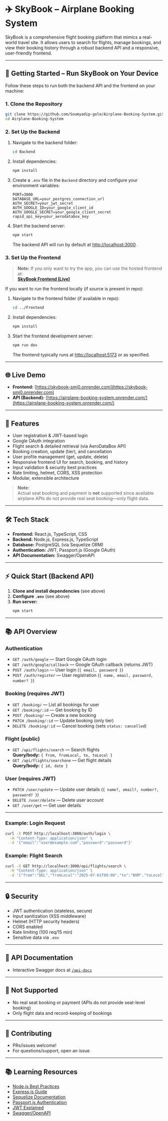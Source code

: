 # ✈️ SkyBook – Airplane Booking System

SkyBook is a comprehensive flight booking platform that mimics a real-world travel site. It allows users to search for flights, manage bookings, and view their booking history through a robust backend API and a responsive, user-friendly frontend.

---

## 🏁 Getting Started – Run SkyBook on Your Device

Follow these steps to run both the backend API and the frontend on your machine:

### 1. Clone the Repository

```bash
git clone https://github.com/Soumyadip-gole/Airplane-Booking-System.git
cd Airplane-Booking-System
```

### 2. Set Up the Backend

1. Navigate to the backend folder:
   ```bash
   cd Backend
   ```
2. Install dependencies:
   ```bash
   npm install
   ```
3. Create a `.env` file in the `Backend` directory and configure your environment variables:
   ```env
   PORT=3000
   DATABASE_URL=your_postgres_connection_url
   AUTH_SECRET=your_jwt_secret
   AUTH_GOOGLE_ID=your_google_client_id
   AUTH_GOOGLE_SECRET=your_google_client_secret
   rapid_api_key=your_aerodatabox_key
   ```
4. Start the backend server:
   ```bash
   npm start
   ```
   The backend API will run by default at [http://localhost:3000](http://localhost:3000).

### 3. Set Up the Frontend

> **Note:** If you only want to try the app, you can use the hosted frontend at:  
> **[SkyBook Frontend (Live)](https://skybook-smj0.onrender.com)**

If you want to run the frontend locally (if source is present in repo):

1. Navigate to the frontend folder (if available in repo):
   ```bash
   cd ../Frontend
   ```
2. Install dependencies:
   ```bash
   npm install
   ```
3. Start the frontend development server:
   ```bash
   npm run dev
   ```
   The frontend typically runs at [http://localhost:5173](http://localhost:5173) or as specified.

---

## 🌐 Live Demo

- **Frontend:** [https://skybook-smj0.onrender.com](https://skybook-smj0.onrender.com)
- **API (Backend):** [https://airplane-booking-system.onrender.com/](https://airplane-booking-system.onrender.com/)

---

## 🚀 Features

- User registration & JWT-based login
- Google OAuth integration
- Flight search & detailed retrieval (via AeroDataBox API)
- Booking creation, update (tier), and cancellation
- User profile management (get, update, delete)
- Responsive frontend UI for search, booking, and history
- Input validation & security best practices
- Rate limiting, helmet, CORS, XSS protection
- Modular, extensible architecture

> **Note:**  
> Actual seat booking and payment is **not** supported since available airplane APIs do not provide real seat booking—only flight data.

---

## 🛠️ Tech Stack

- **Frontend:** React.js, TypeScript, CSS
- **Backend:** Node.js, Express.js, TypeScript
- **Database:** PostgreSQL (via Sequelize ORM)
- **Authentication:** JWT, Passport.js (Google OAuth)
- **API Documentation:** Swagger/OpenAPI

---

## ⚡ Quick Start (Backend API)

1. **Clone and install dependencies** (see above)
2. **Configure `.env`** (see above)
3. **Run server:**  
   ```bash
   npm start
   ```

---

## 📚 API Overview

### Authentication

- `GET /auth/google` — Start Google OAuth login
- `GET /auth/google/callback` — Google OAuth callback (returns JWT)
- `POST /auth/login` — User login (`{ email, password }`)
- `POST /auth/register` — User registration (`{ name, email, password, number? }`)

### Booking (**requires JWT**)

- `GET /booking/` — List all bookings for user
- `GET /booking/:id` — Get booking by ID
- `POST /booking/` — Create a new booking
- `PATCH /booking/:id` — Update booking (only tier)
- `DELETE /booking/:id` — Cancel booking (sets `status: cancelled`)

### Flight (public)

- `GET /api/flights/search` — Search flights  
  **Query/body:** `{ from, fromLocal, to, toLocal }`
- `GET /api/flights/searchone` — Get flight details  
  **Query/body:** `{ id, date }`

### User (**requires JWT**)

- `PATCH /user/update` — Update user details (`{ name?, email?, number?, password? }`)
- `DELETE /user/delete` — Delete user account
- `GET /user/get` — Get user details

---

### Example: Login Request

```bash
curl -X POST http://localhost:3000/auth/login \
  -H "Content-Type: application/json" \
  -d '{"email":"user@example.com","password":"password"}'
```

### Example: Flight Search

```bash
curl -X GET http://localhost:3000/api/flights/search \
  -H "Content-Type: application/json" \
  -d '{"from":"DEL","fromLocal":"2025-07-01T00:00","to":"BOM","toLocal":"2025-07-01T23:59"}'
```

---

## 🔒 Security

- JWT authentication (stateless, secure)
- Input sanitization (XSS middleware)
- Helmet (HTTP security headers)
- CORS enabled
- Rate limiting (100 req/15 min)
- Sensitive data via `.env`

---

## 📖 API Documentation

- Interactive Swagger docs at [`/api-docs`](http://localhost:3000/api-docs)

---

## 🚫 Not Supported

- No real seat booking or payment (APIs do not provide seat-level booking)
- Only flight data and record-keeping of bookings

---

## 🤝 Contributing

- PRs/issues welcome!
- For questions/support, open an issue

---

## 📚 Learning Resources

- [Node.js Best Practices](https://github.com/goldbergyoni/nodebestpractices)
- [Express.js Guide](https://expressjs.com/)
- [Sequelize Documentation](https://sequelize.org/)
- [Passport.js Authentication](http://www.passportjs.org/)
- [JWT Explained](https://jwt.io/introduction)
- [Swagger/OpenAPI](https://swagger.io/)
